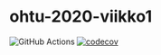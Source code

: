 # ohtu-2020-viikko1
![GitHub Actions](https://github.com/CleanDry/ohtu-2020-viikko1/workflows/Java%20CI%20with%20Gradle/badge.svg)
[![codecov](https://codecov.io/gh/CleanDry/ohtu-2020-viikko1/branch/main/graph/badge.svg?token=YM7YU85E2I)](https://codecov.io/gh/CleanDry/ohtu-2020-viikko1)
